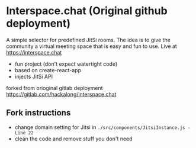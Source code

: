 # Interspace.chat (Original github deployment)

A simple selector for predefined JitSi rooms. The idea is to give the community a virtual meeting space that is easy and fun to use. Live at https://interspace.chat

- fun project (don't expect watertight code)
- based on create-react-app
- injects JitSi API

forked from orioginal gitlab deployment https://gitlab.com/hackalong/interspace.chat

## Fork instructions

- change domain setting for Jitsi in `./src/components/JitsiInstance.js - Line 22` 
- clean the code and remove stuff you don't need